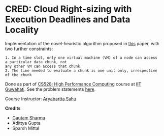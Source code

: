 # CRED: Cloud Right-sizing with Execution Deadlines and Data Locality

Implementation of the novel-heuristic algorithm proposed in [this](./cred.pdf) paper, with two further constraints:

```
1. In a time slot, only one virtual machine (VM) of a node can access a particular data chunk, not
any other VM can access that chunk
2. The time needed to evaluate a chunk is one unit only, irrespective of the chunk
```

Done as part of [CS528: High Performance Computing](https://www.iitg.ac.in/cse/course-list.php?id=CS528) course at [IIT Guwahati](https://www.iitg.ac.in/). See the problem statements [here](./ps.pdf).

Course Instructor: [Aryabartta Sahu](https://www.iitg.ac.in/asahu/)

**Credits**
- [Gautam Sharma](https://g-s01.github.io/)
- Adittya Gupta
- Sparsh Mittal
